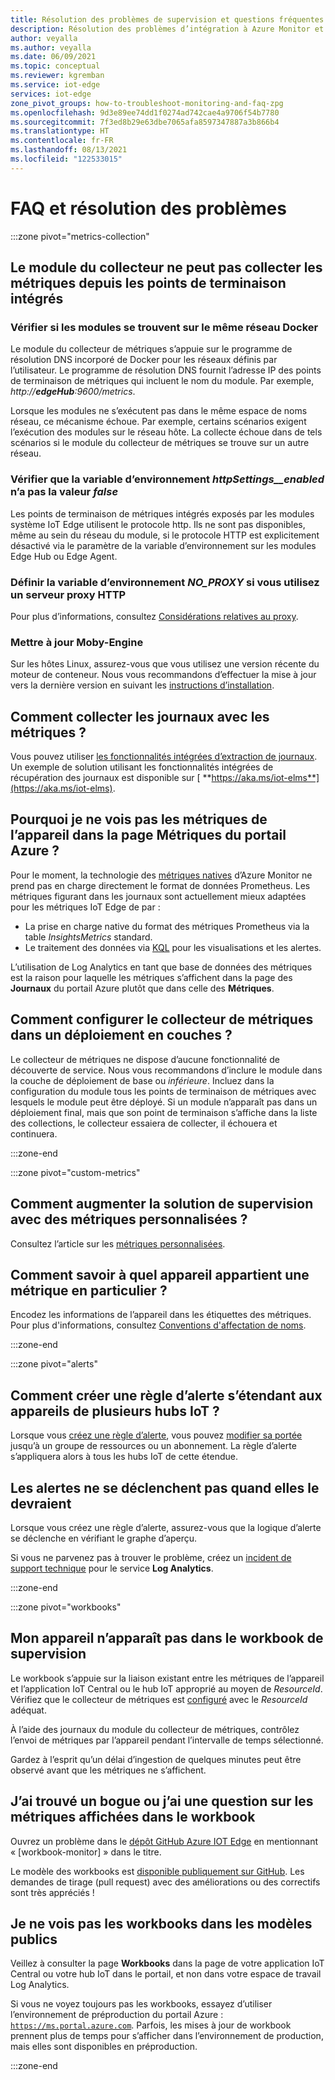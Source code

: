 ```yaml
---
title: Résolution des problèmes de supervision et questions fréquentes – Azure IoT Edge
description: Résolution des problèmes d’intégration à Azure Monitor et questions fréquentes
author: veyalla
ms.author: veyalla
ms.date: 06/09/2021
ms.topic: conceptual
ms.reviewer: kgremban
ms.service: iot-edge
services: iot-edge
zone_pivot_groups: how-to-troubleshoot-monitoring-and-faq-zpg
ms.openlocfilehash: 9d3e89ee74dd1f0274ad742cae4a9706f54b7780
ms.sourcegitcommit: 7f3ed8b29e63dbe7065afa8597347887a3b866b4
ms.translationtype: HT
ms.contentlocale: fr-FR
ms.lasthandoff: 08/13/2021
ms.locfileid: "122533015"
---
```

# <a name="faq-and-troubleshooting"></a>FAQ et résolution des problèmes

:::zone pivot="metrics-collection"

## <a name="collector-module-is-unable-to-collect-metrics-from-built-in-endpoints"></a>Le module du collecteur ne peut pas collecter les métriques depuis les points de terminaison intégrés

### <a name="check-if-modules-are-on-the-same-docker-network"></a>Vérifier si les modules se trouvent sur le même réseau Docker

Le module du collecteur de métriques s’appuie sur le programme de résolution DNS incorporé de Docker pour les réseaux définis par l’utilisateur. Le programme de résolution DNS fournit l’adresse IP des points de terminaison de métriques qui incluent le nom du module. Par exemple, *http://**edgeHub**:9600/metrics*.

Lorsque les modules ne s’exécutent pas dans le même espace de noms réseau, ce mécanisme échoue. Par exemple, certains scénarios exigent l’exécution des modules sur le réseau hôte. La collecte échoue dans de tels scénarios si le module du collecteur de métriques se trouve sur un autre réseau.

### <a name="verify-that-httpsettings__enabled-environment-variable-isnt-set-to-false"></a>Vérifier que la variable d’environnement *httpSettings__enabled* n’a pas la valeur *false*

Les points de terminaison de métriques intégrés exposés par les modules système IoT Edge utilisent le protocole http. Ils ne sont pas disponibles, même au sein du réseau du module, si le protocole HTTP est explicitement désactivé via le paramètre de la variable d’environnement sur les modules Edge Hub ou Edge Agent.

### <a name="set-no_proxy-environment-variable-if-using-http-proxy-server"></a>Définir la variable d’environnement *NO_PROXY* si vous utilisez un serveur proxy HTTP

Pour plus d’informations, consultez [Considérations relatives au proxy](how-to-collect-and-transport-metrics.md#proxy-considerations).

### <a name="update-moby-engine"></a>Mettre à jour Moby-Engine

Sur les hôtes Linux, assurez-vous que vous utilisez une version récente du moteur de conteneur. Nous vous recommandons d’effectuer la mise à jour vers la dernière version en suivant les [instructions d’installation](how-to-install-iot-edge.md#install-a-container-engine).

## <a name="how-do-i-collect-logs-along-with-metrics"></a>Comment collecter les journaux avec les métriques ?

Vous pouvez utiliser [les fonctionnalités intégrées d’extraction de journaux](how-to-retrieve-iot-edge-logs.md). Un exemple de solution utilisant les fonctionnalités intégrées de récupération des journaux est disponible sur [ **https://aka.ms/iot-elms**](https://aka.ms/iot-elms).

## <a name="why-cant-i-see-device-metrics-in-the-metrics-page-in-azure-portal"></a>Pourquoi je ne vois pas les métriques de l’appareil dans la page Métriques du portail Azure ?

Pour le moment, la technologie des [métriques natives](../azure-monitor/essentials/data-platform-metrics.md) d’Azure Monitor ne prend pas en charge directement le format de données Prometheus. Les métriques figurant dans les journaux sont actuellement mieux adaptées pour les métriques IoT Edge de par :

* La prise en charge native du format des métriques Prometheus via la table *InsightsMetrics* standard.
* Le traitement des données via [KQL](/azure/data-explorer/kusto/query/) pour les visualisations et les alertes.

L’utilisation de Log Analytics en tant que base de données des métriques est la raison pour laquelle les métriques s’affichent dans la page des **Journaux** du portail Azure plutôt que dans celle des **Métriques**.

## <a name="how-do-i-configure-metrics-collector-in-a-layered-deployment"></a>Comment configurer le collecteur de métriques dans un déploiement en couches ?

Le collecteur de métriques ne dispose d’aucune fonctionnalité de découverte de service. Nous vous recommandons d’inclure le module dans la couche de déploiement de base ou *inférieure*. Incluez dans la configuration du module tous les points de terminaison de métriques avec lesquels le module peut être déployé. Si un module n’apparaît pas dans un déploiement final, mais que son point de terminaison s’affiche dans la liste des collections, le collecteur essaiera de collecter, il échouera et continuera.

:::zone-end

:::zone pivot="custom-metrics"

## <a name="how-do-i-augment-the-monitoring-solution-with-custom-metrics"></a>Comment augmenter la solution de supervision avec des métriques personnalisées ?

Consultez l’article sur les [métriques personnalisées](how-to-add-custom-metrics.md).

## <a name="how-can-i-tell-which-device-a-particular-metric-belongs-to"></a>Comment savoir à quel appareil appartient une métrique en particulier ?

Encodez les informations de l’appareil dans les étiquettes des métriques. Pour plus d'informations, consultez [Conventions d'affectation de noms](how-to-add-custom-metrics.md#naming-conventions).

:::zone-end

:::zone pivot="alerts"

## <a name="how-do-i-create-a-alert-rule-that-spans-devices-from-multiple-iot-hubs"></a>Comment créer une règle d’alerte s’étendant aux appareils de plusieurs hubs IoT ?

Lorsque vous [créez une règle d’alerte](how-to-create-alerts.md#create-an-alert-rule), vous pouvez [modifier sa portée](how-to-create-alerts.md#select-alert-rule-scope) jusqu’à un groupe de ressources ou un abonnement. La règle d’alerte s’appliquera alors à tous les hubs IoT de cette étendue.

## <a name="alerts-arent-firing-when-they-should"></a>Les alertes ne se déclenchent pas quand elles le devraient

Lorsque vous créez une règle d’alerte, assurez-vous que la logique d’alerte se déclenche en vérifiant le graphe d’aperçu.

Si vous ne parvenez pas à trouver le problème, créez un [incident de support technique](https://azure.microsoft.com/support/create-ticket/) pour le service **Log Analytics**.

:::zone-end

:::zone pivot="workbooks"

## <a name="my-device-isnt-showing-up-in-the-monitoring-workbook"></a>Mon appareil n’apparaît pas dans le workbook de supervision

Le workbook s’appuie sur la liaison existant entre les métriques de l’appareil et l’application IoT Central ou le hub IoT approprié au moyen de *ResourceId*. Vérifiez que le collecteur de métriques est [configuré](how-to-collect-and-transport-metrics.md#metrics-collector-configuration) avec le *ResourceId* adéquat.

À l’aide des journaux du module du collecteur de métriques, contrôlez l’envoi de métriques par l’appareil pendant l’intervalle de temps sélectionné.

Gardez à l’esprit qu’un délai d’ingestion de quelques minutes peut être observé avant que les métriques ne s’affichent.

## <a name="i-found-a-bug-or-have-a-question-about-metrics-being-shown-in-the-workbook"></a>J’ai trouvé un bogue ou j’ai une question sur les métriques affichées dans le workbook

Ouvrez un problème dans le [dépôt GitHub Azure IOT Edge](https://github.com/azure/iotedge/issues) en mentionnant « [workbook-monitor] » dans le titre.

Le modèle des workbooks est [disponible publiquement sur GitHub](https://github.com/microsoft/Application-Insights-Workbooks/tree/master/Workbooks/IoTHub). Les demandes de tirage (pull request) avec des améliorations ou des correctifs sont très appréciés !

## <a name="i-cannot-see-the-workbooks-in-the-public-templates"></a>Je ne vois pas les workbooks dans les modèles publics

Veillez à consulter la page **Workbooks** dans la page de votre application IoT Central ou votre hub IoT dans le portail, et non dans votre espace de travail Log Analytics.

Si vous ne voyez toujours pas les workbooks, essayez d’utiliser l’environnement de préproduction du portail Azure : [`https://ms.portal.azure.com`](https://ms.portal.azure.com). Parfois, les mises à jour de workbook prennent plus de temps pour s’afficher dans l’environnement de production, mais elles sont disponibles en préproduction.

:::zone-end